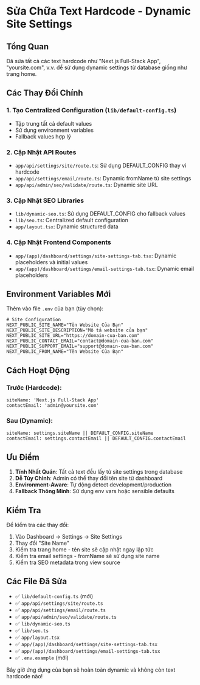 # Sửa Chữa Text Hardcode - Dynamic Site Settings

## Tổng Quan
Đã sửa tất cả các text hardcode như "Next.js Full-Stack App", "yoursite.com", v.v. để sử dụng dynamic settings từ database giống như trang home.

## Các Thay Đổi Chính

### 1. Tạo Centralized Configuration (`lib/default-config.ts`)
- Tập trung tất cả default values
- Sử dụng environment variables
- Fallback values hợp lý

### 2. Cập Nhật API Routes
- `app/api/settings/site/route.ts`: Sử dụng DEFAULT_CONFIG thay vì hardcode
- `app/api/settings/email/route.ts`: Dynamic fromName từ site settings
- `app/api/admin/seo/validate/route.ts`: Dynamic site URL

### 3. Cập Nhật SEO Libraries
- `lib/dynamic-seo.ts`: Sử dụng DEFAULT_CONFIG cho fallback values
- `lib/seo.ts`: Centralized default configuration
- `app/layout.tsx`: Dynamic structured data

### 4. Cập Nhật Frontend Components
- `app/(app)/dashboard/settings/site-settings-tab.tsx`: Dynamic placeholders và initial values
- `app/(app)/dashboard/settings/email-settings-tab.tsx`: Dynamic email placeholders

## Environment Variables Mới

Thêm vào file `.env` của bạn (tùy chọn):

```env
# Site Configuration
NEXT_PUBLIC_SITE_NAME="Tên Website Của Bạn"
NEXT_PUBLIC_SITE_DESCRIPTION="Mô tả website của bạn"
NEXT_PUBLIC_SITE_URL="https://domain-cua-ban.com"
NEXT_PUBLIC_CONTACT_EMAIL="contact@domain-cua-ban.com"
NEXT_PUBLIC_SUPPORT_EMAIL="support@domain-cua-ban.com"
NEXT_PUBLIC_FROM_NAME="Tên Website Của Bạn"
```

## Cách Hoạt Động

### Trước (Hardcode):
```tsx
siteName: 'Next.js Full-Stack App'
contactEmail: 'admin@yoursite.com'
```

### Sau (Dynamic):
```tsx
siteName: settings.siteName || DEFAULT_CONFIG.siteName
contactEmail: settings.contactEmail || DEFAULT_CONFIG.contactEmail
```

## Ưu Điểm

1. **Tính Nhất Quán**: Tất cả text đều lấy từ site settings trong database
2. **Dễ Tùy Chỉnh**: Admin có thể thay đổi tên site từ dashboard
3. **Environment-Aware**: Tự động detect development/production
4. **Fallback Thông Minh**: Sử dụng env vars hoặc sensible defaults

## Kiểm Tra

Để kiểm tra các thay đổi:

1. Vào Dashboard → Settings → Site Settings
2. Thay đổi "Site Name" 
3. Kiểm tra trang home - tên site sẽ cập nhật ngay lập tức
4. Kiểm tra email settings - fromName sẽ sử dụng site name
5. Kiểm tra SEO metadata trong view source

## Các File Đã Sửa

- ✅ `lib/default-config.ts` (mới)
- ✅ `app/api/settings/site/route.ts`
- ✅ `app/api/settings/email/route.ts`
- ✅ `app/api/admin/seo/validate/route.ts`
- ✅ `lib/dynamic-seo.ts`
- ✅ `lib/seo.ts`
- ✅ `app/layout.tsx`
- ✅ `app/(app)/dashboard/settings/site-settings-tab.tsx`
- ✅ `app/(app)/dashboard/settings/email-settings-tab.tsx`
- ✅ `.env.example` (mới)

Bây giờ ứng dụng của bạn sẽ hoàn toàn dynamic và không còn text hardcode nào!